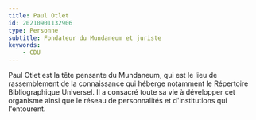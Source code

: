 ```yaml
---
title: Paul Otlet
id: 20210901132906
type: Personne
subtitle: Fondateur du Mundaneum et juriste
keywords:
    - CDU
---
```


Paul Otlet est la tête pensante du Mundaneum, qui est le lieu de rassemblement de la connaissance qui héberge notamment le Répertoire Bibliographique Universel. Il a consacré toute sa vie à développer cet organisme ainsi que le réseau de personnalités et d'institutions qui l'entourent.
